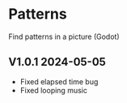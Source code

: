 # Patterns
 Find patterns in a picture (Godot)

## V1.0.1 2024-05-05
 - Fixed elapsed time bug
 - Fixed looping music
